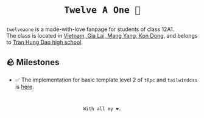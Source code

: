 <div align="center">
  <h1 align="center">

    Twelve A One 🌟

  </h1>
</div>

`twelveaone` is a made-with-love fanpage for students of class 12A1. <br>
The class is located in [Vietnam, Gia Lai, Mang Yang, Kon Dong](https://www.google.com/maps/place/Tr%C6%B0%E1%BB%9Dng+THPT+Tr%E1%BA%A7n+H%C6%B0ng+%C4%90%E1%BA%A1o/@14.0451727,108.2570115,16z/data=!4m5!3m4!1s0x316ebb5a2745dd4d:0xbc885a29ebdd6c99!8m2!3d14.0454509!4d108.2525118?hl=vi-VN), and belongs to
[Tran Hung Dao high school](http://thpttranhungdao.gialai.edu.vn/).

<h2>🪨 Milestones</h2>

- ✅ The implementation for basic template level 2 of `tRpc` and `tailwindcss` is [here](https://github.com/SatouFukumi/twelveaone/tree/21894532b9af2d649e5c042f9b1b80c8693dea1c).

<h2></h2> <!-- put the heading2 here just for the border -->

<div align="center" style="display: flex; width: 100%;">
  <span align="center" style="margin-inline: auto;">

  `With all my ❤️.`

  </span>
</div>
